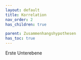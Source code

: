 ```yaml
---
layout: default
title: Korrelation
nav_order: 2
has_children: true

parent: Zusammenhangshypothesen
has_toc: true
---
```


Erste Unterebene
